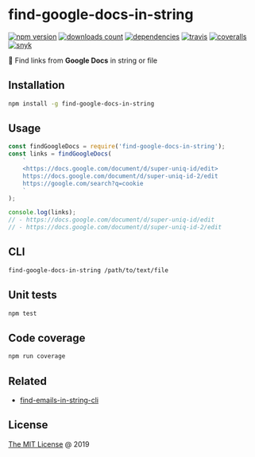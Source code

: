 # find-google-docs-in-string

[![npm version](https://badge.fury.io/js/find-google-docs-in-string.svg)](https://badge.fury.io/js/find-google-docs-in-string)
[![downloads count](https://img.shields.io/npm/dt/find-google-docs-in-string.svg)](https://www.npmjs.com/~piecioshka)
[![dependencies](https://david-dm.org/piecioshka/find-google-docs-in-string.svg)](https://github.com/piecioshka/find-google-docs-in-string)
[![travis](https://img.shields.io/travis/piecioshka/find-google-docs-in-string.svg)](https://travis-ci.org/piecioshka/find-google-docs-in-string)
[![coveralls](https://coveralls.io/repos/github/piecioshka/find-google-docs-in-string/badge.svg?branch=master)](https://coveralls.io/github/piecioshka/find-google-docs-in-string?branch=master)
[![snyk](https://snyk.io/test/github/piecioshka/find-google-docs-in-string/badge.svg?targetFile=package.json)](https://snyk.io/test/github/piecioshka/find-google-docs-in-string?targetFile=package.json)

:hammer: Find links from **Google Docs** in string or file

## Installation

```bash
npm install -g find-google-docs-in-string
```

## Usage

```javascript
const findGoogleDocs = require('find-google-docs-in-string');
const links = findGoogleDocs(
    `
    <https://docs.google.com/document/d/super-uniq-id/edit>
    https://docs.google.com/document/d/super-uniq-id-2/edit
    https://google.com/search?q=cookie
    `
);

console.log(links);
// - https://docs.google.com/document/d/super-uniq-id/edit
// - https://docs.google.com/document/d/super-uniq-id-2/edit
```

## CLI

```bash
find-google-docs-in-string /path/to/text/file
```

## Unit tests

```bash
npm test
```

## Code coverage

```bash
npm run coverage
```

## Related

* [find-emails-in-string-cli](https://github.com/piecioshka/find-emails-in-string-cli)

## License

[The MIT License](http://piecioshka.mit-license.org) @ 2019
